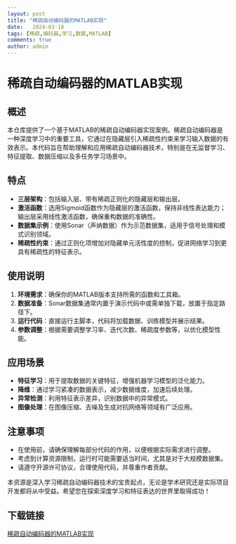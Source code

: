 ```yaml
---
layout: post
title: "稀疏自动编码器的MATLAB实现"
date:   2024-03-18
tags: [稀疏,编码器,学习,数据,MATLAB]
comments: true
author: admin
---
```

# 稀疏自动编码器的MATLAB实现

## 概述

本仓库提供了一个基于MATLAB的稀疏自动编码器实现案例。稀疏自动编码器是一种深度学习中的重要工具，它通过在隐藏层引入稀疏性约束来学习输入数据的有效表示。本代码旨在帮助理解和应用稀疏自动编码器技术，特别是在无监督学习、特征提取、数据压缩以及多任务学习场景中。

## 特点

- **三层架构**：包括输入层、带有稀疏正则化的隐藏层和输出层。
- **激活函数**：选用Sigmoid函数作为隐藏层的激活函数，保持非线性表达能力；输出层采用线性激活函数，确保重构数据的准确性。
- **数据集示例**：使用Sonar（声纳数据）作为示范数据集，适用于信号处理和模式识别领域。
- **稀疏性约束**：通过正则化项增加对隐藏单元活性度的控制，促进网络学习到更具有稀疏性的特征表示。
  
## 使用说明

1. **环境需求**：确保你的MATLAB版本支持所需的函数和工具箱。
2. **数据准备**：Sonar数据集通常内置于演示代码中或需单独下载，放置于指定路径下。
3. **运行代码**：直接运行主脚本，代码将加载数据、训练模型并展示结果。
4. **参数调整**：根据需要调整学习率、迭代次数、稀疏度参数等，以优化模型性能。

## 应用场景

- **特征学习**：用于提取数据的关键特征，增强机器学习模型的泛化能力。
- **降维**：通过学习紧凑的数据表示，减少数据维度，加速后续处理。
- **异常检测**：利用特征表示差异，识别数据中的异常模式。
- **图像处理**：在图像压缩、去噪及生成对抗网络等领域有广泛应用。

## 注意事项

- 在使用前，请确保理解每部分代码的作用，以便根据实际需求进行调整。
- 考虑到计算资源限制，运行时可能需要适当时间，尤其是对于大规模数据集。
- 请遵守开源许可协议，合理使用代码，并尊重作者贡献。

本资源是深入学习稀疏自动编码器技术的宝贵起点，无论是学术研究还是实际项目开发都将从中受益。希望您在探索深度学习和特征表达的世界里取得成功！

## 下载链接

[稀疏自动编码器的MATLAB实现](https://pan.quark.cn/s/e9cd9b8f98f6)